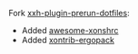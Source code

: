 Fork [xxh-plugin-prerun-dotfiles](https://github.com/xxh/xxh-plugin-prerun-dotfiles):
* Added [awesome-xonshrc](https://github.com/anki-code/awesome-xonshrc)
* Added [xontrib-ergopack](https://github.com/anki-code/xontrib-ergopack)
